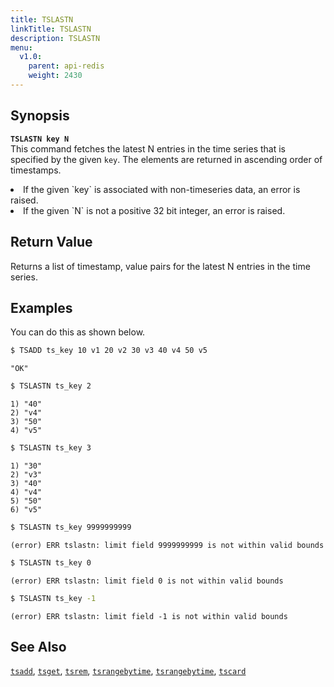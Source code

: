 ```yaml
---
title: TSLASTN
linkTitle: TSLASTN
description: TSLASTN
menu:
  v1.0:
    parent: api-redis
    weight: 2430
---
```


## Synopsis
<b>`TSLASTN key N`</b><br>
This command fetches the latest N entries in the time series that is specified by the given `key`.
The elements are returned in ascending order of timestamps.

<li>If the given `key` is associated with non-timeseries data, an error is raised.</li>
<li>If the given `N` is not a positive 32 bit integer, an error is raised.</li>

## Return Value
Returns a list of timestamp, value pairs for the latest N entries in the time series.

## Examples

You can do this as shown below.

```sh
$ TSADD ts_key 10 v1 20 v2 30 v3 40 v4 50 v5
```

```
"OK"
```

```sh
$ TSLASTN ts_key 2
```

```
1) "40"
2) "v4"
3) "50"
4) "v5"
```

```sh
$ TSLASTN ts_key 3
```

```
1) "30"
2) "v3"
3) "40"
4) "v4"
5) "50"
6) "v5"
```

```sh
$ TSLASTN ts_key 9999999999
```

```
(error) ERR tslastn: limit field 9999999999 is not within valid bounds
```

```sh
$ TSLASTN ts_key 0
```

```
(error) ERR tslastn: limit field 0 is not within valid bounds
```

```sh
$ TSLASTN ts_key -1
```

```
(error) ERR tslastn: limit field -1 is not within valid bounds
```

## See Also
[`tsadd`](../tsadd/), [`tsget`](../tsget/), [`tsrem`](../tsrem/),
[`tsrangebytime`](../tsrangebytime), [`tsrangebytime`](../tsrangebytime), [`tscard`](../tscard)
